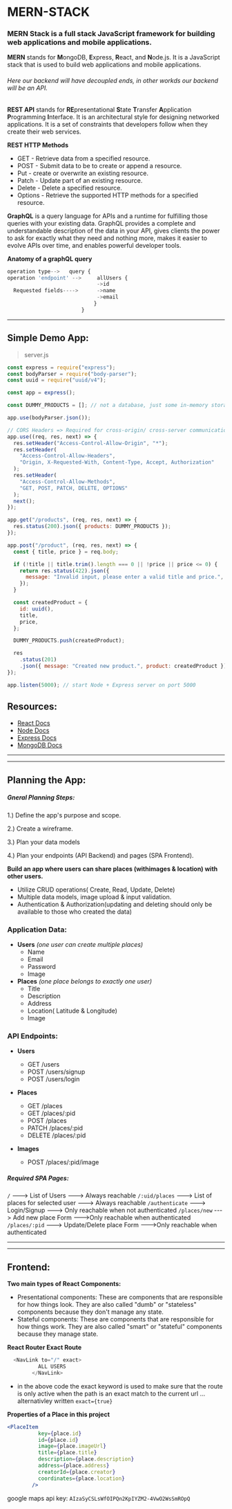 # MERN-STACK

### MERN Stack is a full stack JavaScript framework for building web applications and mobile applications.

**MERN** stands for **M**ongoDB, **E**xpress, **R**eact, and **N**ode.js. It is a JavaScript stack that is used to build web applications and mobile applications.

###### Here our backend will have decoupled ends, in other workds our backend will be an API.

**REST API** stands for **RE**presentational **S**tate **T**ransfer **A**pplication **P**rogramming **I**nterface. It is an architectural style for designing networked applications. It is a set of constraints that developers follow when they create their web services.

**REST HTTP Methods**

- GET - Retrieve data from a specified resource.
- POST - Submit data to be to create or append a resource.
- Put - create or overwrite an existing resource.
- Patch - Update part of an existing resource.
- Delete - Delete a specified resource.
- Options - Retrieve the supported HTTP methods for a specified resource.

**GraphQL** is a query language for APIs and a runtime for fulfilling those queries with your existing data. GraphQL provides a complete and understandable description of the data in your API, gives clients the power to ask for exactly what they need and nothing more, makes it easier to evolve APIs over time, and enables powerful developer tools.

**Anatomy of a graphQL query**

```javascript
operation type-->   query {
operation 'endpoint' -->     allUsers {
                             ->id
  Requested fields---->      ->name
                             ->email
                            }
                        }
```

---

## Simple Demo App:

> server.js

```js
const express = require("express");
const bodyParser = require("body-parser");
const uuid = require("uuid/v4");

const app = express();

const DUMMY_PRODUCTS = []; // not a database, just some in-memory storage for now

app.use(bodyParser.json());

// CORS Headers => Required for cross-origin/ cross-server communication
app.use((req, res, next) => {
  res.setHeader("Access-Control-Allow-Origin", "*");
  res.setHeader(
    "Access-Control-Allow-Headers",
    "Origin, X-Requested-With, Content-Type, Accept, Authorization"
  );
  res.setHeader(
    "Access-Control-Allow-Methods",
    "GET, POST, PATCH, DELETE, OPTIONS"
  );
  next();
});

app.get("/products", (req, res, next) => {
  res.status(200).json({ products: DUMMY_PRODUCTS });
});

app.post("/product", (req, res, next) => {
  const { title, price } = req.body;

  if (!title || title.trim().length === 0 || !price || price <= 0) {
    return res.status(422).json({
      message: "Invalid input, please enter a valid title and price.",
    });
  }

  const createdProduct = {
    id: uuid(),
    title,
    price,
  };

  DUMMY_PRODUCTS.push(createdProduct);

  res
    .status(201)
    .json({ message: "Created new product.", product: createdProduct });
});

app.listen(5000); // start Node + Express server on port 5000
```

## Resources:

- [React Docs](https://reactjs.org/docs/getting-started.html)
- [Node Docs](https://nodejs.org/en/docs/)
- [Express Docs](https://expressjs.com/en/4x/api.html)
- [MongoDB Docs](https://docs.mongodb.com/)

---

---

## Planning the App:

##### Gneral Planning Steps:

1.) Define the app's purpose and scope.

2.) Create a wireframe.

3.) Plan your data models

4.) Plan your endpoints (API Backend) and pages (SPA Frontend).

**Build an app where users can share places (withimages & location) with other users.**

- Utilize CRUD operations( Create, Read, Update, Delete)
- Multiple data models, image upload & input validation.
- Authentication & Authorization(updating and deleting should only be available to those who created the data)

### Application Data:

- **Users** _(one user can create multiple places)_
  - Name
  - Email
  - Password
  - Image
- **Places** _(one place belongs to exactly one user)_
  - Title
  - Description
  - Address
  - Location( Latitude & Longitude)
  - Image

### API Endpoints:

- **Users**

  - GET /users
  - POST /users/signup
  - POST /users/login

- **Places**

  - GET /places
  - GET /places/:pid
  - POST /places
  - PATCH /places/:pid
  - DELETE /places/:pid

- **Images**
  - POST /places/:pid/image

##### Required SPA Pages:

`/` ---> List of Users ---> Always reachable
`/:uid/places` ---> List of places for selected user ---> Always reachable
`/authenticate` ---> Login/Signup ---> Only reachable when not authenticated
`/places/new` ---> Add new place Form --->Only reachable when authenticated
`/places/:pid` ---> Update/Delete place Form --->Only reachable when authenticated

---

---

## Frontend:

**Two main types of React Components:**

- Presentational components: These are components that are responsible for how things look. They are also called "dumb" or "stateless" components because they don't manage any state.
- Stateful components: These are components that are responsible for how things work. They are also called "smart" or "stateful" components because they manage state.


**React Router Exact Route**


```js
  <NavLink to="/" exact>
          ALL USERS
        </NavLink>
```

- in the above code the exact keyword is used to make sure that the route is only active when the path is an exact match to the current url ... alternativley written `exact={true}`


**Properties of a Place in this project**

```jsx
<PlaceItem
          key={place.id}
          id={place.id}
          image={place.imageUrl}
          title={place.title}
          description={place.description}
          address={place.address}
          creatorId={place.creator}
          coordinates={place.location}
        />

```


google maps api key: `AIzaSyCSLsWfOIPQn2KpIYZM2-4VwO2WsSmROpQ`
